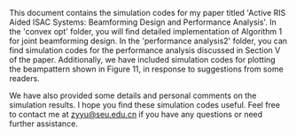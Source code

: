 This document contains the simulation codes for my paper titled 'Active RIS Aided ISAC Systems: Beamforming Design and Performance Analysis'. In the 'convex opt' folder, you will find detailed implementation of Algorithm 1 for joint beamforming design. In the 'performance analysis2' folder, you can find simulation codes for the performance analysis discussed in Section V of the paper. Additionally, we have included simulation codes for plotting the beampattern shown in Figure 11, in response to suggestions from some readers.

We have also provided some details and personal comments on the simulation results. I hope you find these simulation codes useful. Feel free to contact me at zyyu@seu.edu.cn if you have any questions or need further assistance.
